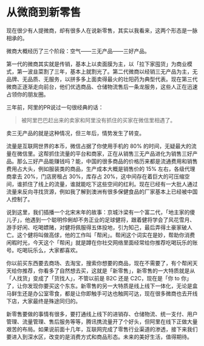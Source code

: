 # 从微商到新零售
现在很少有人提微商，却有很多人在说新零售，其实以我看来，这两个形态是一脉相承的。

微商大概经历了三个阶段：空气——三无产品——三好产品。

第一代的微商其实就是传销，基本上以卖面膜为主，以「拉下家囤货」为商业模式，第一波韭菜割了三年，基本上就割光了。第二代微商以经销三无产品为主，无品牌、无品质、无服务，以拼多多上面卖得最火的壮阳药为典型代表。现在第三代微商正逐渐走向前台，他们优选商品、仓储物流售后一条龙服务，这些人正在迅速占领你的朋友圈。

三年前，阿里的PR说过一句很经典的话：

> 被阿里巴巴赶出来的卖家和阿里没有抓住的买家在微信里相遇了。

卖三无产品的就是这种情况，但三年后，情势发生了转变。

流量是互联网世界的本币，微信占据了你使用手机的 80% 的时间，无疑最大的流量在微信里。这帮抓住流量的平台和商家，正在从销售三无产品进化为销售三好产品。那么三好产品能赚钱吗？能，中国的很多商品的价格历来都是流通费用和销售费用占大头，例如服装类的商品，生产成本大概是销售价的 15% 左右，各级代理商拿去 20%，门店房租占 30%，库存占 20%，这中间存在着巨大的可压缩空间，谁抓住了线上的流量，谁就能吃下这些空间的红利。现在已经有一大批人通过流量来反向寻找货源，例如我了解到澳洲有很多保健食品的厂家基本上已经被中国人控制了。

说到这里，我们插播一个北宋末年的故事：京城汴梁有一个富二代，「地主家的傻儿子」，他遇到一个聪明伶俐却不务正业的足球健将，跟着健将学会了风花雪月、游手好闲、吃喝嫖赌，对健将佩服得五体投地，引为知己，最后弄得土豪家破人亡。这个健将叫做高俅，他的工作叫「帮闲」。帮闲这个词实在是妙，帮助你消费闲暇时光，今天这个「帮闲」就是蹲在你社交网络里面经常给你推荐吃喝玩乐的账号。吃喝玩乐么，大家都喜欢。

你以前买东西要去商场、去淘宝，搜索你想要的商品，现在不需要了，有个帮闲天天给你推荐，你看多了自然想去买，这就是「新零售」，新零售的一大特质就是从「人找货」变成了「货找人」，不管以前是 B2C 还是 C2C，现在是「你 to 你」了，让你发现你要买这个东东。新零售的另一大特质是线上线下一体化，无论是盒马鲜生还是办公室零食，都是让你即触手可达也触网可达，现在很多微商也去开线下店，大家最终是殊途同归的。

新零售要做的事情有很多，要打通线上线下的进销存、仓储物流、统一支付、用户管理、流量管理、售后服务等等，腾讯携流量开了个好头，但阿里在线下正做大量艰苦的布局。如果说前面十几年，互联网完成了零售行业渠道的渗透，接下来我们要进入到深水区，改变的是消费方式和商品形态。未来的美好生活，值得期待。


